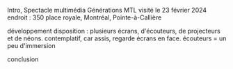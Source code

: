Intro,
Spectacle multimédia Générations MTL
visité le 23 février 2024
endroit : 350 place royale, Montréal, Pointe-à-Callière

développement
disposition : plusieurs écrans, d'écouteurs, de projecteurs et de néons.
contemplatif, car assis, regarde écrans en face. écouteurs = un peu d'immersion


conclusion
